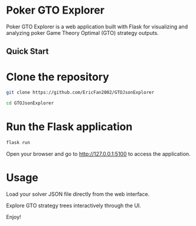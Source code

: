 # Poker GTO Explorer

Poker GTO Explorer is a web application built with Flask for visualizing and analyzing poker Game Theory Optimal (GTO) strategy outputs.

## Quick Start


# Clone the repository

```bash
git clone https://github.com/EricFan2002/GTOJsonExplorer

cd GTOJsonExplorer
```

# Run the Flask application

```bash
flask run
```

Open your browser and go to http://127.0.0.1:5100 to access the application.

# Usage
Load your solver JSON file directly from the web interface.

Explore GTO strategy trees interactively through the UI.

Enjoy!
